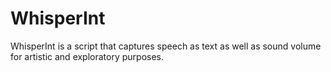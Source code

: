 # WhisperInt
WhisperInt is a script that captures speech as text as well as sound volume for artistic and exploratory purposes.

